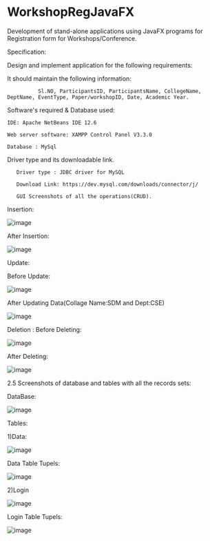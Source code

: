 # WorkshopRegJavaFX
Development of stand-alone applications using JavaFX programs for Registration form for Workshops/Conference.

Specification:

Design and implement application for the following requirements:

It should maintain the following information:

              Sl.NO, ParticipantsID, ParticipantsName, CollegeName, DeptName, EventType, Paper/workshopID, Date, Academic Year.
           
Software's required & Database used:

    IDE: Apache NetBeans IDE 12.6 

    Web server software: XAMPP Control Panel V3.3.0

    Database : MySql

Driver type and its downloadable link.

       Driver type : JDBC driver for MySQL

       Download Link: https://dev.mysql.com/downloads/connector/j/
       
       GUI Screenshots of all the operations(CRUD).

Insertion:


![image](https://user-images.githubusercontent.com/46531471/151968892-b1281ccd-788d-4598-bc74-0a1a0c93f894.png)

After Insertion:

![image](https://user-images.githubusercontent.com/46531471/151968932-fad5595a-76ec-44be-bbac-99c6924a51c5.png)

Update:

Before Update:

![image](https://user-images.githubusercontent.com/46531471/151968945-6ea947b9-c2e6-4989-90ed-288c2773989a.png)

After Updating Data(Collage Name:SDM and Dept:CSE)

![image](https://user-images.githubusercontent.com/46531471/151968965-4c53b880-30f3-4344-aefd-15cb368ee538.png)

Deletion :
Before Deleting:

![image](https://user-images.githubusercontent.com/46531471/151968981-6c261af4-4667-4bfc-865a-0e5d7c30ef46.png)

After Deleting:

![image](https://user-images.githubusercontent.com/46531471/151969001-ad1f586b-27e3-4fc9-bdf7-42886e331298.png)

2.5 Screenshots of database and tables with all the records sets:

DataBase:

  ![image](https://user-images.githubusercontent.com/46531471/151969399-d0d73eea-8272-4788-887a-6ffe72052d36.png)



Tables:

1)Data:

![image](https://user-images.githubusercontent.com/46531471/151969428-1f862be1-1b07-499e-9833-455077a16577.png)

 
Data Table Tupels:
 
![image](https://user-images.githubusercontent.com/46531471/151969453-4c0006d2-1c29-412c-8a18-35a140c7cbcb.png)


2)Login

![image](https://user-images.githubusercontent.com/46531471/151969482-1b81ac6b-1a9b-4583-8a33-63493457b8ea.png)

 

Login Table Tupels:

 
![image](https://user-images.githubusercontent.com/46531471/151969518-dbea2011-6c62-425a-b8d9-805e16377381.png)


